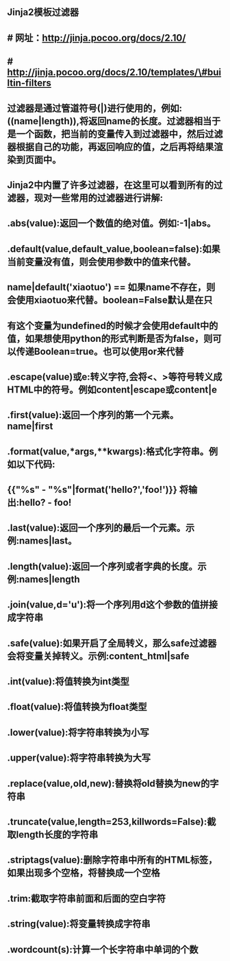 ## Jinja2模板过滤器

## 

## \# 网址：http://jinja.pocoo.org/docs/2.10/

## \# http://jinja.pocoo.org/docs/2.10/templates/\#builtin-filters

## 

## 过滤器是通过管道符号\(\|\)进行使用的，例如:\(\(name\|length\)\),将返回name的长度。过滤器相当于是一个函数，把当前的变量传入到过滤器中，然后过滤器根据自己的功能，再返回响应的值，之后再将结果渲染到页面中。

## Jinja2中内置了许多过滤器，在这里可以看到所有的过滤器，现对一些常用的过滤器进行讲解:

## 

## .abs\(value\):返回一个数值的绝对值。例如:-1\|abs。

## 

## .default\(value,default\_value,boolean=false\):如果当前变量没有值，则会使用参数中的值来代替。

## name\|default\('xiaotuo'\) == 如果name不存在，则会使用xiaotuo来代替。boolean=False默认是在只

## 有这个变量为undefined的时候才会使用default中的值，如果想使用python的形式判断是否为false，则可以传递Boolean=true。也可以使用or来代替

## 

## .escape\(value\)或e:转义字符,会将&lt;、&gt;等符号转义成HTML中的符号。例如content\|escape或content\|e

## 

## .first\(value\):返回一个序列的第一个元素。name\|first

## 

## .format\(value,\*args,\*\*kwargs\):格式化字符串。例如以下代码:

## {{"%s" - "%s"\|format\('hello?','foo!'\)}} 将输出:hello? - foo!

## 

## .last\(value\):返回一个序列的最后一个元素。示例:names\|last。

## 

## .length\(value\):返回一个序列或者字典的长度。示例:names\|length

## 

## .join\(value,d='u'\):将一个序列用d这个参数的值拼接成字符串

## 

## .safe\(value\):如果开启了全局转义，那么safe过滤器会将变量关掉转义。示例:content\_html\|safe

## 

## .int\(value\):将值转换为int类型

## 

## .float\(value\):将值转换为float类型

## 

## .lower\(value\):将字符串转换为小写

## 

## .upper\(value\):将字符串转换为大写

## 

## .replace\(value,old,new\):替换将old替换为new的字符串

## 

## .truncate\(value,length=253,killwords=False\):截取length长度的字符串

## 

## .striptags\(value\):删除字符串中所有的HTML标签，如果出现多个空格，将替换成一个空格

## 

## .trim:截取字符串前面和后面的空白字符

## 

## .string\(value\):将变量转换成字符串

## 

## .wordcount\(s\):计算一个长字符串中单词的个数



